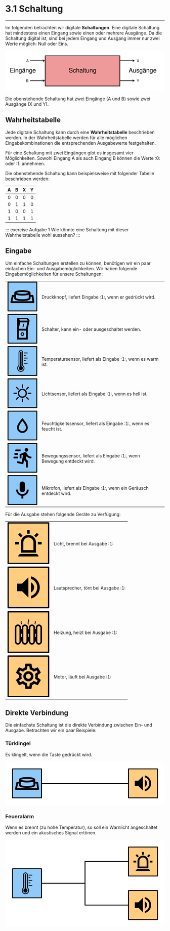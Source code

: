 # 3.1 Schaltung
---

Im folgenden betrachten wir digitale **Schaltungen**. Eine digitale Schaltung hat mindestens einen Eingang sowie einen oder mehrere Ausgänge. Da die Schaltung digital ist, sind bei jedem Eingang und Ausgang immer nur zwei Werte möglich: Null oder Eins.

![](./circuit.svg)

Die obenstehende Schaltung hat zwei Eingänge (A und B) sowie zwei Ausgänge (X und Y).

## Wahrheitstabelle

Jede digitale Schaltung kann durch eine **Wahrheitstabelle** beschrieben werden. In der Wahrheitstabelle werden für alle möglichen Eingabekombinationen die entsprechenden Ausgabewerte festgehalten.

Für eine Schaltung mit zwei Eingängen gibt es insgesamt vier Möglichkeiten. Sowohl Eingang A als auch Eingang B können die Werte :0: oder :1: annehmen.

Die obenstehende Schaltung kann beispielsweise mit folgender Tabelle beschrieben werden:

|  A  |  B  |  X  |  Y  |
|:---:|:---:|:---:|:---:|
|  0  |  0  |  0  |  0  |
|  0  |  1  |  1  |  0  |
|  1  |  0  |  0  |  1  |
|  1  |  1  |  1  |  1  |

::: exercise Aufgabe 1
Wie könnte eine Schaltung mit dieser Wahrheitstabelle wohl aussehen?
:::


## Eingabe

Um einfache Schaltungen erstellen zu können, benötigen wir ein paar einfachen Ein- und Ausgabemöglichkeiten.  Wir haben folgende Eingabemöglichkeiten für unsere Schaltungen:

|                               |                                                                        |
| -----------------------------:|:---------------------------------------------------------------------- |
|      ![](./sensor-button.svg) | Druckknopf, liefert Eingabe :1:, wenn er gedrückt wird.                |
|      ![](./sensor-switch.svg) | Schalter, kann ein- oder ausgeschaltet werden.                         |
| ![](./sensor-temperature.svg) | Temperatursensor, liefert als Eingabe :1:, wenn es warm ist.           |
|       ![](./sensor-light.svg) | Lichtsensor, liefert als Eingabe :1:, wenn es hell ist.                |
|    ![](./sensor-humidity.svg) | Feuchtigkeitssensor, liefert als Eingabe :1:, wenn es feucht ist.      |
|    ![](./sensor-movement.svg) | Bewegungssensor, liefert als Eingabe :1:, wenn Bewegung entdeckt wird. |
|  ![](./sensor-microphone.svg) | Mikrofon, liefert als Eingabe :1:, wenn ein Geräusch entdeckt wird.    |

Für die Ausgabe stehen folgende Geräte zu Verfügung:

|                          |                                    |
| ------------------------:|:---------------------------------- |
|   ![](./actor-light.svg) | Licht, brennt bei Ausgabe :1:      |
|   ![](./actor-sound.svg) | Lautsprecher, tönt bei Ausgabe :1: |
| ![](./actor-heating.svg) | Heizung, heizt bei Ausgabe :1:     |
|   ![](./actor-motor.svg) | Motor, läuft bei Ausgabe :1:       |


## Direkte Verbindung

Die einfachste Schaltung ist die direkte Verbindung zwischen Ein- und Ausgabe. Betrachten wir ein paar Beispiele:

### Türklingel

Es klingelt, wenn die Taste gedrückt wird.

![](./door-bell.svg)

### Feueralarm

Wenn es brennt (zu hohe Temperatur), so soll ein Warnlicht angeschaltet werden und ein akustisches Signal ertönen.

![](./fire-alarm.svg)
